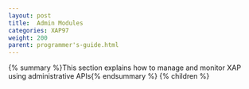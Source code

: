 ```yaml
---
layout: post
title:  Admin Modules
categories: XAP97
weight: 200
parent: programmer's-guide.html
---
```


{% summary %}This section explains how to manage and monitor XAP using administrative APIs{% endsummary %}
{% children %}
